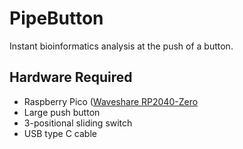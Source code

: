 # PipeButton

Instant bioinformatics analysis at the push of a button.

## Hardware Required

- Raspberry Pico ([Waveshare RP2040-Zero](https://www.waveshare.com/wiki/RP2040-Zero)
- Large push button
- 3-positional sliding switch
- USB type C cable

